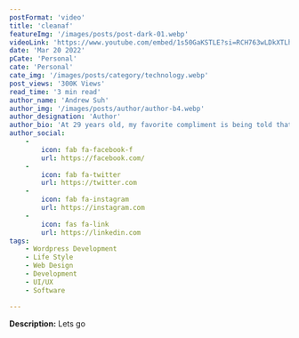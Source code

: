 ```yaml
---
postFormat: 'video'
title: 'cleanaf'
featureImg: '/images/posts/post-dark-01.webp'
videoLink: 'https://www.youtube.com/embed/1s50GaKSTLE?si=RCH763wLDkXTLhR7'
date: 'Mar 20 2022'
pCate: 'Personal'
cate: 'Personal'
cate_img: '/images/posts/category/technology.webp'
post_views: '300K Views'
read_time: '3 min read'
author_name: 'Andrew Suh'
author_img: '/images/posts/author/author-b4.webp'
author_designation: 'Author'
author_bio: 'At 29 years old, my favorite compliment is being told that I look like my mom. Seeing myself in her image, like this daughter up top, makes me so proud of how far I’ve come, and so thankful for where I come from.'
author_social:
    -
        icon: fab fa-facebook-f
        url: https://facebook.com/
    -
        icon: fab fa-twitter
        url: https://twitter.com
    -
        icon: fab fa-instagram
        url: https://instagram.com
    - 
        icon: fas fa-link
        url: https://linkedin.com
tags: 
    - Wordpress Development
    - Life Style
    - Web Design
    - Development
    - UI/UX
    - Software

---
```


**Description:** Lets go






